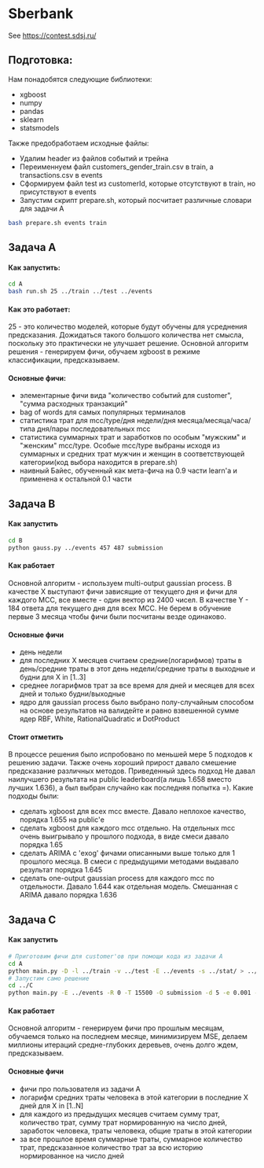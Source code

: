 # Sberbank
See https://contest.sdsj.ru/

## Подготовка: ##

Нам понадобятся следующие библиотеки:
- xgboost
- numpy
- pandas
- sklearn
- statsmodels

Также предобработаем исходные файлы:
- Удалим header из файлов событий и трейна
- Переименнуем файл customers_gender_train.csv в train, а transactions.csv в events
- Сформируем файл test из customerId, которые отсутствуют в train, но присутствуют в events
- Запустим скрипт prepare.sh, который посчитает различные словари для задачи А
```bash
bash prepare.sh events train
```

## Задача A ##

#### Как запустить: ####

```bash
cd A
bash run.sh 25 ../train ../test ../events
```

#### Как это работает: ####

25 - это количество моделей, которые будут обучены для усреднения предсказания. Дожидаться такого большого количества нет смысла, поскольку это практически не улучшает решение.
Основной алгоритм решения - генерируем фичи, обучаем xgboost в режиме классификации, предсказываем.
#### Основные фичи: ####
- элементарные фичи вида "количество событий для customer", "сумма расходных транзакций"
- bag of words для самых популярных терминалов
- статистика трат для mcc/type/дня недели/дня месяца/месяца/часа/типа дня/пары последовательных mcc
- статистика суммарных трат и заработков по особым "мужским" и "женским" mcc/type. Особые mcc/type выбраны исходя из суммарных и средних трат мужчин и женщин в соответствующей категории(код выбора находится в prepare.sh)
- наивный Байес, обученный как мета-фича на 0.9 части learn'а и применена к остальной 0.1 части


## Задача B ##

#### Как запустить ####
```bash
cd B
python gauss.py ../events 457 487 submission
```

#### Как работает ####

Основной алгоритм - используем multi-output gaussian process. В качестве X выступают фичи зависящие от текущего дня и фичи для каждого MCC, все вместе - один вектор из 2400 чисел. В качестве Y - 184 ответа для текущего дня для всех MCC. Не берем в обучение первые 3 месяца чтобы фичи были посчитаны везде одинаково.

#### Основные фичи ####

- день недели
- для последних X месяцев считаем средние(логарифмов) траты в день/средние траты в этот день недели/средние траты в выходные и будни для X in [1..3]
- среднее логарифмов трат за все время для дней и месяцев для всех дней и только будни/выходные 
- ядро для gaussian process было выбрано полу-случайным способом на основе результатов на валидейте и равно взвешенной сумме ядер RBF, White, RationalQuadratic и DotProduct

#### Стоит отметить ####

В процессе решения было испробовано по меньшей мере 5 подходов к решению задачи. Также очень хороший прирост давало смешение предсказание различных методов. Приведенный здесь подход Не давал наилучшего результата на public leaderboard(а лишь 1.658 вместо лучших 1.636), а был выбран случайно как последняя попытка =). Какие подходы были:
- сделать xgboost для всех mcc вместе. Давало неплохое качество, порядка 1.655 на public'е
- сделать xgboost для каждого mcc отдельно. На отдельных mcc очень выигрывало у прошлого подхода, в виде смеси давало порядка 1.65 
- сделать ARIMA с 'exog' фичами описанными выше только для 1 прошлого месяца. В смеси с предыдущими методами выдавало результат порядка 1.645 
- сделать one-output gaussian process для каждого mcc по отдельности. Давало 1.644 как отдельная модель. Смешанная с ARIMA давало порядка 1.636

## Задача C ##

#### Как запустить ####
```bash
# Приготовим фичи для customer'ов при помощи кода из задачи А
cd A
python main.py -D -l ../train -v ../test -E ../events -s ../stat/ > ../C/user_feature
# Запустим само решение
cd ../C
python main.py -E ../events -R 0 -T 15500 -O submission -d 5 -e 0.001 -P -v ../test -V
```

#### Как работает ####

Основной алгоритм - генерируем фичи про прошлым месяцам, обучаемся только на последнем месяце, минимизируем MSE, делаем миллионы итераций средне-глубоких деревьев, очень долго ждем, предсказываем.

#### Основные фичи ####

- фичи про пользователя из задачи А
- логарифм средних траты человека в этой категории в последние X дней для X in [1..N]
- для каждого из предыдущих месяцев считаем сумму трат, количество трат, сумму трат нормированную на число дней, заработок человека, траты человека, общие траты в этой категории
- за все прошлое время суммарные траты, суммарное количество трат, предсказанное количество трат за всю историю нормированное на число дней
